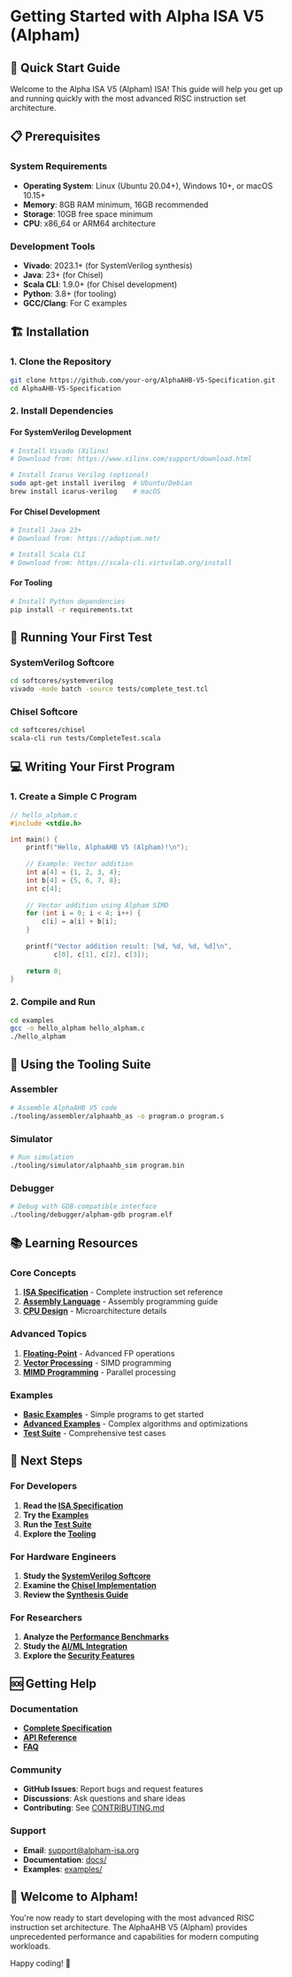 # Getting Started with Alpha ISA V5 (Alpham)

## 🚀 **Quick Start Guide**

Welcome to the Alpha ISA V5 (Alpham) ISA! This guide will help you get up and running quickly with the most advanced RISC instruction set architecture.

## 📋 **Prerequisites**

### **System Requirements**
- **Operating System**: Linux (Ubuntu 20.04+), Windows 10+, or macOS 10.15+
- **Memory**: 8GB RAM minimum, 16GB recommended
- **Storage**: 10GB free space minimum
- **CPU**: x86_64 or ARM64 architecture

### **Development Tools**
- **Vivado**: 2023.1+ (for SystemVerilog synthesis)
- **Java**: 23+ (for Chisel)
- **Scala CLI**: 1.9.0+ (for Chisel development)
- **Python**: 3.8+ (for tooling)
- **GCC/Clang**: For C examples

## 🏗️ **Installation**

### **1. Clone the Repository**
```bash
git clone https://github.com/your-org/AlphaAHB-V5-Specification.git
cd AlphaAHB-V5-Specification
```

### **2. Install Dependencies**

#### **For SystemVerilog Development**
```bash
# Install Vivado (Xilinx)
# Download from: https://www.xilinx.com/support/download.html

# Install Icarus Verilog (optional)
sudo apt-get install iverilog  # Ubuntu/Debian
brew install icarus-verilog    # macOS
```

#### **For Chisel Development**
```bash
# Install Java 23+
# Download from: https://adoptium.net/

# Install Scala CLI
# Download from: https://scala-cli.virtuslab.org/install
```

#### **For Tooling**
```bash
# Install Python dependencies
pip install -r requirements.txt
```

## 🧪 **Running Your First Test**

### **SystemVerilog Softcore**
```bash
cd softcores/systemverilog
vivado -mode batch -source tests/complete_test.tcl
```

### **Chisel Softcore**
```bash
cd softcores/chisel
scala-cli run tests/CompleteTest.scala
```

## 💻 **Writing Your First Program**

### **1. Create a Simple C Program**
```c
// hello_alpham.c
#include <stdio.h>

int main() {
    printf("Hello, AlphaAHB V5 (Alpham)!\n");
    
    // Example: Vector addition
    int a[4] = {1, 2, 3, 4};
    int b[4] = {5, 6, 7, 8};
    int c[4];
    
    // Vector addition using Alpham SIMD
    for (int i = 0; i < 4; i++) {
        c[i] = a[i] + b[i];
    }
    
    printf("Vector addition result: [%d, %d, %d, %d]\n", 
           c[0], c[1], c[2], c[3]);
    
    return 0;
}
```

### **2. Compile and Run**
```bash
cd examples
gcc -o hello_alpham hello_alpham.c
./hello_alpham
```

## 🔧 **Using the Tooling Suite**

### **Assembler**
```bash
# Assemble AlphaAHB V5 code
./tooling/assembler/alphaahb_as -o program.o program.s
```

### **Simulator**
```bash
# Run simulation
./tooling/simulator/alphaahb_sim program.bin
```

### **Debugger**
```bash
# Debug with GDB-compatible interface
./tooling/debugger/alpham-gdb program.elf
```

## 📚 **Learning Resources**

### **Core Concepts**
1. **[ISA Specification](alphaahb-v5-specification.md)** - Complete instruction set reference
2. **[Assembly Language](specs/assembly-language.md)** - Assembly programming guide
3. **[CPU Design](specs/cpu-design.md)** - Microarchitecture details

### **Advanced Topics**
1. **[Floating-Point](specs/floating-point-arithmetic.md)** - Advanced FP operations
2. **[Vector Processing](specs/vector-operations.md)** - SIMD programming
3. **[MIMD Programming](specs/mimd-programming.md)** - Parallel processing

### **Examples**
- **[Basic Examples](examples/)** - Simple programs to get started
- **[Advanced Examples](examples/)** - Complex algorithms and optimizations
- **[Test Suite](tests/)** - Comprehensive test cases

## 🎯 **Next Steps**

### **For Developers**
1. **Read the [ISA Specification](alphaahb-v5-specification.md)**
2. **Try the [Examples](examples/)**
3. **Run the [Test Suite](tests/)**
4. **Explore the [Tooling](tooling/)**

### **For Hardware Engineers**
1. **Study the [SystemVerilog Softcore](softcores/systemverilog/)**
2. **Examine the [Chisel Implementation](softcores/chisel/)**
3. **Review the [Synthesis Guide](documentation/PRODUCTION_DEPLOYMENT_GUIDE.md)**

### **For Researchers**
1. **Analyze the [Performance Benchmarks](tests/performance-benchmarks.c)**
2. **Study the [AI/ML Integration](specs/ai-ml-integration.md)**
3. **Explore the [Security Features](specs/security-features.md)**

## 🆘 **Getting Help**

### **Documentation**
- **[Complete Specification](alphaahb-v5-specification.md)**
- **[API Reference](docs/api-reference.md)**
- **[FAQ](docs/faq.md)**

### **Community**
- **GitHub Issues**: Report bugs and request features
- **Discussions**: Ask questions and share ideas
- **Contributing**: See [CONTRIBUTING.md](../CONTRIBUTING.md)

### **Support**
- **Email**: support@alpham-isa.org
- **Documentation**: [docs/](docs/)
- **Examples**: [examples/](examples/)

## 🎉 **Welcome to Alpham!**

You're now ready to start developing with the most advanced RISC instruction set architecture. The AlphaAHB V5 (Alpham) provides unprecedented performance and capabilities for modern computing workloads.

Happy coding! 🚀
